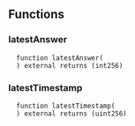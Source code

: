 


## Functions
### latestAnswer
```solidity
  function latestAnswer(
  ) external returns (int256)
```




### latestTimestamp
```solidity
  function latestTimestamp(
  ) external returns (uint256)
```




